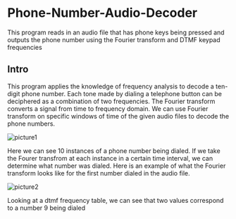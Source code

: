 # Phone-Number-Audio-Decoder
This program reads in an audio file that has phone keys being pressed and outputs the phone number using the Fourier transform and DTMF keypad frequencies  

## Intro

This program applies the knowledge of frequency analysis to decode a ten-digit phone number. Each tone made by dialing a telephone button can be deciphered as a combination of two frequencies. The Fourier transform converts a signal from time to frequency domain. We can use Fourier transform on specific windows of time of the given audio files to decode the phone numbers. 

![picture1](https://user-images.githubusercontent.com/36385404/36336717-4947ccfc-1358-11e8-9518-6fd11f3b56a5.png)

Here we can see 10 instances of a phone number being dialed. If we take the Fourer transfrom at each instance in a certain time interval, we can determine what number was dialed. Here is an example of what the Fourier transform looks like for the first number dialed in the audio file. 

![picture2](https://user-images.githubusercontent.com/36385404/36336808-4305ab9c-1359-11e8-915c-117d9500d6c5.png)

Looking at a dtmf frequency table, we can see that two values correspond to a number 9 being dialed 

